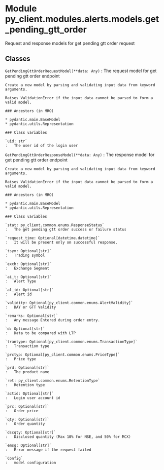 Module py_client.modules.alerts.models.get_pending_gtt_order
============================================================
Request and response models for get pending gtt order request

Classes
-------

`GetPendingGttOrderRequestModel(**data: Any)`
:   The request model for get pending gtt order endpoint
    
    Create a new model by parsing and validating input data from keyword arguments.
    
    Raises ValidationError if the input data cannot be parsed to form a valid model.

    ### Ancestors (in MRO)

    * pydantic.main.BaseModel
    * pydantic.utils.Representation

    ### Class variables

    `uid: str`
    :   The user id of the login user

`GetPendingGttOrderResponseModel(**data: Any)`
:   The response model for get pending gtt order endpoint
    
    Create a new model by parsing and validating input data from keyword arguments.
    
    Raises ValidationError if the input data cannot be parsed to form a valid model.

    ### Ancestors (in MRO)

    * pydantic.main.BaseModel
    * pydantic.utils.Representation

    ### Class variables

    `stat: py_client.common.enums.ResponseStatus`
    :   The get pending gtt order success or failure status

    `request_time: Optional[datetime.datetime]`
    :   It will be present only on successful response.

    `tsym: Optional[str]`
    :   Trading symbol

    `exch: Optional[str]`
    :   Exchange Segment

    `ai_t: Optional[str]`
    :   Alert Type

    `al_id: Optional[str]`
    :   Alert id

    `validity: Optional[py_client.common.enums.AlertValidity]`
    :   DAY or GTT Validity

    `remarks: Optional[str]`
    :   Any message Entered during order entry.

    `d: Optional[str]`
    :   Data to be compared with LTP

    `trantype: Optional[py_client.common.enums.TransactionType]`
    :   Transaction type

    `prctyp: Optional[py_client.common.enums.PriceType]`
    :   Price type

    `prd: Optional[str]`
    :   The product name

    `ret: py_client.common.enums.RetentionType`
    :   Retention type

    `actid: Optional[str]`
    :   Login user account id

    `prc: Optional[str]`
    :   Order price

    `qty: Optional[str]`
    :   Order quantity

    `dscqty: Optional[str]`
    :   Disclosed quantity (Max 10% for NSE, and 50% for MCX)

    `emsg: Optional[str]`
    :   Error message if the request failed

    `Config`
    :   model configuration